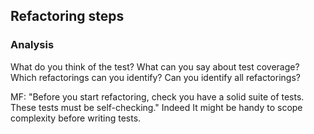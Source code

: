 
## Refactoring steps
### Analysis
What do you think of the test?
What can you say about test coverage?
Which refactorings can you identify?
Can you identify all refactorings?

MF: "Before you start refactoring, check you have a solid suite of tests. These tests
must be self-checking."
Indeed It might be handy to scope complexity before writing tests.